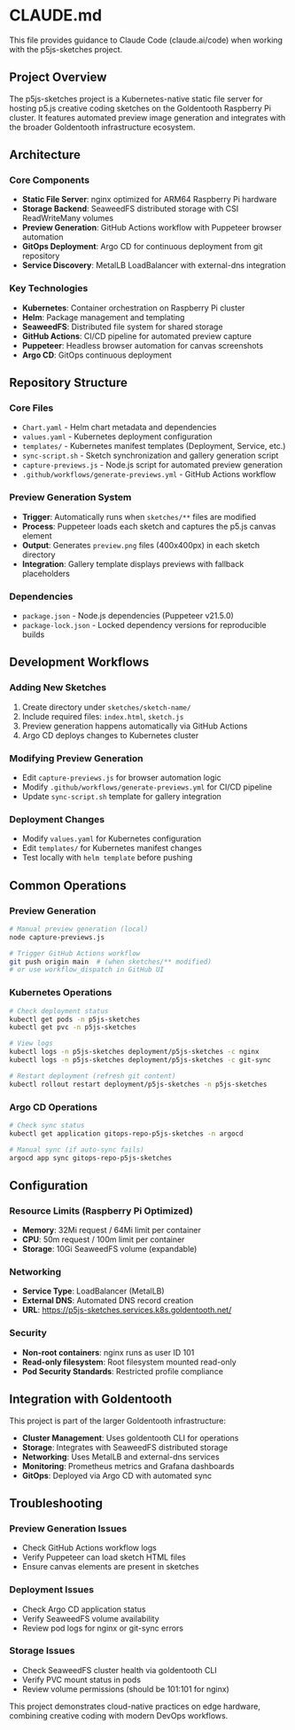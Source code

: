 # CLAUDE.md

This file provides guidance to Claude Code (claude.ai/code) when working with the p5js-sketches project.

## Project Overview

The p5js-sketches project is a Kubernetes-native static file server for hosting p5.js creative coding sketches on the Goldentooth Raspberry Pi cluster. It features automated preview image generation and integrates with the broader Goldentooth infrastructure ecosystem.

## Architecture

### Core Components
- **Static File Server**: nginx optimized for ARM64 Raspberry Pi hardware
- **Storage Backend**: SeaweedFS distributed storage with CSI ReadWriteMany volumes
- **Preview Generation**: GitHub Actions workflow with Puppeteer browser automation
- **GitOps Deployment**: Argo CD for continuous deployment from git repository
- **Service Discovery**: MetalLB LoadBalancer with external-dns integration

### Key Technologies
- **Kubernetes**: Container orchestration on Raspberry Pi cluster
- **Helm**: Package management and templating
- **SeaweedFS**: Distributed file system for shared storage
- **GitHub Actions**: CI/CD pipeline for automated preview capture
- **Puppeteer**: Headless browser automation for canvas screenshots
- **Argo CD**: GitOps continuous deployment

## Repository Structure

### Core Files
- `Chart.yaml` - Helm chart metadata and dependencies
- `values.yaml` - Kubernetes deployment configuration
- `templates/` - Kubernetes manifest templates (Deployment, Service, etc.)
- `sync-script.sh` - Sketch synchronization and gallery generation script
- `capture-previews.js` - Node.js script for automated preview generation
- `.github/workflows/generate-previews.yml` - GitHub Actions workflow

### Preview Generation System
- **Trigger**: Automatically runs when `sketches/**` files are modified
- **Process**: Puppeteer loads each sketch and captures the p5.js canvas element
- **Output**: Generates `preview.png` files (400x400px) in each sketch directory
- **Integration**: Gallery template displays previews with fallback placeholders

### Dependencies
- `package.json` - Node.js dependencies (Puppeteer v21.5.0)
- `package-lock.json` - Locked dependency versions for reproducible builds

## Development Workflows

### Adding New Sketches
1. Create directory under `sketches/sketch-name/`
2. Include required files: `index.html`, `sketch.js`
3. Preview generation happens automatically via GitHub Actions
4. Argo CD deploys changes to Kubernetes cluster

### Modifying Preview Generation
- Edit `capture-previews.js` for browser automation logic
- Modify `.github/workflows/generate-previews.yml` for CI/CD pipeline
- Update `sync-script.sh` template for gallery integration

### Deployment Changes
- Modify `values.yaml` for Kubernetes configuration
- Edit `templates/` for Kubernetes manifest changes
- Test locally with `helm template` before pushing

## Common Operations

### Preview Generation
```bash
# Manual preview generation (local)
node capture-previews.js

# Trigger GitHub Actions workflow
git push origin main  # (when sketches/** modified)
# or use workflow_dispatch in GitHub UI
```

### Kubernetes Operations
```bash
# Check deployment status
kubectl get pods -n p5js-sketches
kubectl get pvc -n p5js-sketches

# View logs
kubectl logs -n p5js-sketches deployment/p5js-sketches -c nginx
kubectl logs -n p5js-sketches deployment/p5js-sketches -c git-sync

# Restart deployment (refresh git content)
kubectl rollout restart deployment/p5js-sketches -n p5js-sketches
```

### Argo CD Operations
```bash
# Check sync status
kubectl get application gitops-repo-p5js-sketches -n argocd

# Manual sync (if auto-sync fails)
argocd app sync gitops-repo-p5js-sketches
```

## Configuration

### Resource Limits (Raspberry Pi Optimized)
- **Memory**: 32Mi request / 64Mi limit per container
- **CPU**: 50m request / 100m limit per container  
- **Storage**: 10Gi SeaweedFS volume (expandable)

### Networking
- **Service Type**: LoadBalancer (MetalLB)
- **External DNS**: Automated DNS record creation
- **URL**: https://p5js-sketches.services.k8s.goldentooth.net/

### Security
- **Non-root containers**: nginx runs as user ID 101
- **Read-only filesystem**: Root filesystem mounted read-only
- **Pod Security Standards**: Restricted profile compliance

## Integration with Goldentooth

This project is part of the larger Goldentooth infrastructure:
- **Cluster Management**: Uses goldentooth CLI for operations
- **Storage**: Integrates with SeaweedFS distributed storage
- **Networking**: Uses MetalLB and external-dns services
- **Monitoring**: Prometheus metrics and Grafana dashboards
- **GitOps**: Deployed via Argo CD with automated sync

## Troubleshooting

### Preview Generation Issues
- Check GitHub Actions workflow logs
- Verify Puppeteer can load sketch HTML files
- Ensure canvas elements are present in sketches

### Deployment Issues  
- Check Argo CD application status
- Verify SeaweedFS volume availability
- Review pod logs for nginx or git-sync errors

### Storage Issues
- Check SeaweedFS cluster health via goldentooth CLI
- Verify PVC mount status in pods
- Review volume permissions (should be 101:101 for nginx)

This project demonstrates cloud-native practices on edge hardware, combining creative coding with modern DevOps workflows.